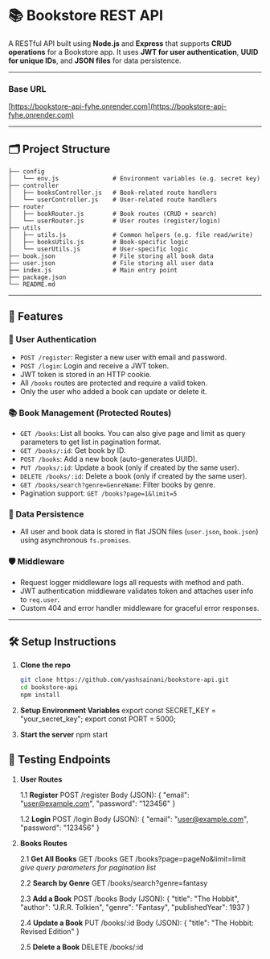 # 📚 Bookstore REST API

A RESTful API built using **Node.js** and **Express** that supports **CRUD operations** for a Bookstore app. It uses **JWT for user authentication**, **UUID for unique IDs**, and **JSON files** for data persistence.

---

### Base URL
[https://bookstore-api-fyhe.onrender.com](https://bookstore-api-fyhe.onrender.com)

---

## 🗂 Project Structure
```
├── config
│   └── env.js               # Environment variables (e.g. secret key)
├── controller
│   ├── booksController.js   # Book-related route handlers
│   └── userController.js    # User-related route handlers
├── router
│   ├── bookRouter.js        # Book routes (CRUD + search)
│   └── userRouter.js        # User routes (register/login)
├── utils
│   ├── utils.js             # Common helpers (e.g. file read/write)
│   ├── booksUtils.js        # Book-specific logic
│   └── userUtils.js         # User-specific logic
├── book.json                # File storing all book data
├── user.json                # File storing all user data
├── index.js                 # Main entry point
├── package.json
└── README.md
```

---

## 🚀 Features

### 🧑 User Authentication
- `POST /register`: Register a new user with email and password.
- `POST /login`: Login and receive a JWT token.
- JWT token is stored in an HTTP cookie.
- All `/books` routes are protected and require a valid token.
- Only the user who added a book can update or delete it.

### 📚 Book Management (Protected Routes)
- `GET /books`: List all books. You can also give page and limit as query parameters to get list in pagination format.
- `GET /books/:id`: Get book by ID.
- `POST /books`: Add a new book (auto-generates UUID).
- `PUT /books/:id`: Update a book (only if created by the same user).
- `DELETE /books/:id`: Delete a book (only if created by the same user).
- `GET /books/search?genre=GenreName`: Filter books by genre.
- Pagination support: `GET /books?page=1&limit=5`

### 🧾 Data Persistence
- All user and book data is stored in flat JSON files (`user.json`, `book.json`) using asynchronous `fs.promises`.

### 🛡 Middleware
- Request logger middleware logs all requests with method and path.
- JWT authentication middleware validates token and attaches user info to `req.user`.
- Custom 404 and error handler middleware for graceful error responses.

---

## 🛠 Setup Instructions

1. **Clone the repo**
   ```bash
   git clone https://github.com/yashsainani/bookstore-api.git
   cd bookstore-api
   npm install

2. **Setup Environment Variables**
    export const SECRET_KEY = "your_secret_key";
    export const PORT = 5000;

3. **Start the server**
    npm start


## 🧪 Testing Endpoints

1. **User Routes**

    1.1 **Register**
        POST /register
        Body (JSON):
        {
        "email": "user@example.com",
        "password": "123456"
        }

    1.2 **Login**
        POST /login
        Body (JSON):
        {
        "email": "user@example.com",
        "password": "123456"
    }

2. **Books Routes**

    2.1 **Get All Books**
        GET /books
        GET /books?page=pageNo&limit=limit *give query parameters for pagination list*

    2.2 **Search by Genre**
        GET /books/search?genre=fantasy

    2.3 **Add a Book**
        POST /books
        Body (JSON):
        {
        "title": "The Hobbit",
        "author": "J.R.R. Tolkien",
        "genre": "Fantasy",
        "publishedYear": 1937
        }

    2.4 **Update a Book**
        PUT /books/:id
        Body (JSON):
        {
        "title": "The Hobbit: Revised Edition"
        }

    2.5 **Delete a Book**
        DELETE /books/:id